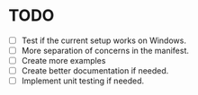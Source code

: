 # TODO

- [ ] Test if the current setup works on Windows.
- [ ] More separation of concerns in the manifest.
- [ ] Create more examples
- [ ] Create better documentation if needed.
- [ ] Implement unit testing if needed.
